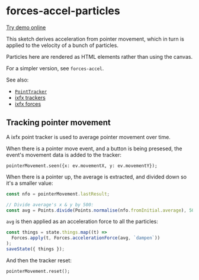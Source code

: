 # forces-accel-particles

[Try demo online](https://demos.ixfx.fun/modulation/forces-accel-particles/)

This sketch derives acceleration from pointer movement, which in turn is applied
to the velocity of a bunch of particles.

Particles here are rendered as HTML elements rather than using the canvas.

For a simpler version, see `forces-accel`.

See also:
* [`PointTracker`](https://api.ixfx.fun/_ixfx/geometry/PointsTracker/)
* [ixfx trackers](https://ixfx.fun/data/trackers/)
* [ixfx forces](https://ixfx.fun/modulation/forces/)

## Tracking pointer movement

A ixfx point tracker is used to average pointer movement over time.

When there is a pointer move event, and a button is being presesed, the event's
movement data is added to the tracker:

```
pointerMovement.seen({x: ev.movementX, y: ev.movementY});
```

When there is a pointer up, the average is extracted, and divided down so it's a
smaller value:

```js
const nfo = pointerMovement.lastResult;

// Divide average's x & y by 500:
const avg = Points.divide(Points.normalise(nfo.fromInitial.average), 500, 500);
```

`avg` is then applied as an acceleration force to all the particles:

```js
const things = state.things.map((t) =>
  Forces.apply(t, Forces.accelerationForce(avg, `dampen`))
);
saveState({ things });
```

And then the tracker reset:

```
pointerMovement.reset();
```
